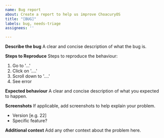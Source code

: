 ```yaml
---
name: Bug report
about: Create a report to help us improve ChoacuryOS
title: "[BUG]"
labels: bug, needs-triage
assignees: ''

---
```


**Describe the bug**
A clear and concise description of what the bug is.

**Steps to Reproduce**
Steps to reproduce the behaviour:
1. Go to '...'
2. Click on '....'
3. Scroll down to '....'
4. See error

**Expected behaviour**
A clear and concise description of what you expected to happen.

**Screenshots**
If applicable, add screenshots to help explain your problem.

- Version [e.g. 22]
- Specific feature?

**Additional context**
Add any other context about the problem here.
